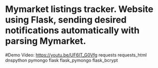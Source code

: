 # Mymarket listings tracker.  Website using Flask, sending desired notifications automatically with parsing Mymarket.
#Demo Video: https://youtu.be/UF6IT_G0Vfg
requests 
requests_html 
dnspython 
pymongo 
flask 
flask_pymongo 
flask_bcrypt
